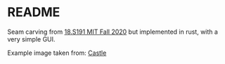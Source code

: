 # README

Seam carving from [18.S191 MIT Fall 2020](https://www.youtube.com/watch?v=rpB6zQNsbQU) but implemented in rust, with a very simple GUI.


Example image taken from:
[Castle](https://commons.wikimedia.org/wiki/File:Castle5565.jpg)
